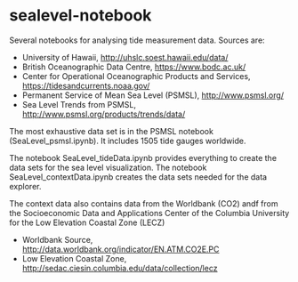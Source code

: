 # sealevel-notebook

Several notebooks for analysing tide measurement data. Sources are:
- University of Hawaii, http://uhslc.soest.hawaii.edu/data/
- British Oceanographic Data Centre, https://www.bodc.ac.uk/
- Center for Operational Oceanographic Products and Services, https://tidesandcurrents.noaa.gov/
- Permanent Service of Mean Sea Level (PSMSL), http://www.psmsl.org/
- Sea Level Trends from PSMSL, http://www.psmsl.org/products/trends/data/


The most exhaustive data set is in the PSMSL notebook (SeaLevel_psmsl.ipynb). It includes 1505 tide gauges worldwide.

The notebook SeaLevel_tideData.ipynb provides everything to create the data sets for the sea level visualization. The notebook SeaLevel_contextData.ipynb creates the data sets needed for the data explorer.

The context data also contains data from the Worldbank (CO2) andf from the Socioeconomic Data and Applications Center of the Columbia University for the Low Elevation Coastal Zone (LECZ)

- Worldbank Source, http://data.worldbank.org/indicator/EN.ATM.CO2E.PC
- Low Elevation Coastal Zone, http://sedac.ciesin.columbia.edu/data/collection/lecz

